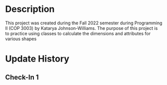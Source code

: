 # Description
This project was created during the Fall 2022 semester during Programming II (COP 3003) by Katarya Johnson-Williams. The purpose of this project is to practice using classes to calculate the dimensions and attributes for various shapes

# Update History

## Check-In 1

